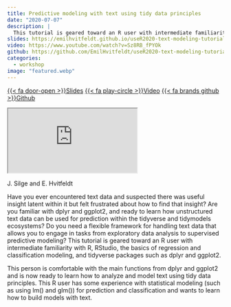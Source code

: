 ```yaml
---
title: Predictive modeling with text using tidy data principles
date: "2020-07-07"
description: |
  This tutorial is geared toward an R user with intermediate familiarity with R, RStudio, the basics of regression and classification modeling, and tidyverse packages such as dplyr and ggplot2.
slides: https://emilhvitfeldt.github.io/useR2020-text-modeling-tutorial/
video: https://www.youtube.com/watch?v=Sz8RB_fPYOk
github: https://github.com/EmilHvitfeldt/useR2020-text-modeling-tutorial
categories:
  - workshop
image: "featured.webp"
---
```






<a href="https://emilhvitfeldt.github.io/useR2020-text-modeling-tutorial/" class="listing-slides btn-links">{{< fa door-open >}}Slides<a>
<a href="https://www.youtube.com/watch?v=Sz8RB_fPYOk" class="listing-video btn-links">{{< fa play-circle >}}Video<a>
<a href="https://github.com/EmilHvitfeldt/useR2020-text-modeling-tutorial" class="listing-github btn-links">{{< fa brands github >}}Github<a>
      
<iframe class="slide-deck" src="https://emilhvitfeldt.github.io/useR2020-text-modeling-tutorial/"></iframe>

J. Silge and E. Hvitfeldt

Have you ever encountered text data and suspected there was useful insight latent within it but felt frustrated about how to find that insight? Are you familiar with dplyr and ggplot2, and ready to learn how unstructured text data can be used for prediction within the tidyverse and tidymodels ecosystems? Do you need a flexible framework for handling text data that allows you to engage in tasks from exploratory data analysis to supervised predictive modeling? This tutorial is geared toward an R user with intermediate familiarity with R, RStudio, the basics of regression and classification modeling, and tidyverse packages such as dplyr and ggplot2. 

This person is comfortable with the main functions from dplyr and ggplot2 and is now ready to learn how to analyze and model text using tidy data principles. This R user has some experience with statistical modeling (such as using lm() and glm()) for prediction and classification and wants to learn how to build models with text.
